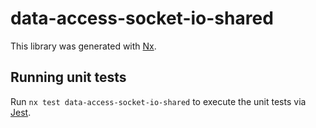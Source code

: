 # data-access-socket-io-shared

This library was generated with [Nx](https://nx.dev).

## Running unit tests

Run `nx test data-access-socket-io-shared` to execute the unit tests via [Jest](https://jestjs.io).
